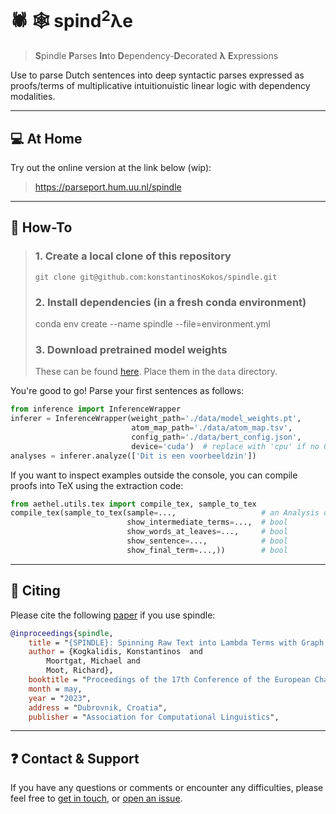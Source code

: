 # :spider: :spider_web: spind<sup>2</sup>λe
> **S**pindle **P**arses **In**to **D**ependency-**D**ecorated **λ** **E**xpressions 

Use to parse Dutch sentences into deep syntactic parses expressed as proofs/terms of multiplicative intuitionuistic linear logic with 
dependency modalities.

---

## :computer: At Home

Try out the online version at the link below (wip):

>https://parseport.hum.uu.nl/spindle

---

## :wrench: How-To


> ### 1. Create a local clone of this repository
>   ```
>   git clone git@github.com:konstantinosKokos/spindle.git
>  ```
> ### 2. Install dependencies (in a fresh conda environment)
>   conda env create --name spindle --file=environment.yml
> ### 3. Download pretrained model weights
>   These can be found [here](https://www.dropbox.com/scl/fi/xqg1yt85ldvs8iscwms19/model_weights.pt?rlkey=sm3vgbkjyggcovaxfyyil2bku&dl=0).
>  Place them in the `data` directory.

You're good to go!
Parse your first sentences as follows:
```python
from inference import InferenceWrapper
inferer = InferenceWrapper(weight_path='./data/model_weights.pt',
                           atom_map_path='./data/atom_map.tsv',
                           config_path='./data/bert_config.json', 
                           device='cuda')  # replace with 'cpu' if no GPU accelaration
analyses = inferer.analyze(['Dit is een voοrbeeldzin'])
```

If you want to inspect examples outside the console, you can compile proofs into TeX using the extraction code:
```python
from aethel.utils.tex import compile_tex, sample_to_tex
compile_tex(sample_to_tex(sample=...,                   # an Analysis object
                          show_intermediate_terms=...,  # bool
                          show_words_at_leaves=...,     # bool
                          show_sentence=...,            # bool
                          show_final_term=...,))        # bool
```

---

## :notebook: Citing
Please cite the following [paper](https://arxiv.org/abs/2302.12050) if you use spindle:

```bibtex
@inproceedings{spindle,
    title = "{SPINDLE}: Spinning Raw Text into Lambda Terms with Graph Attention",
    author = {Kogkalidis, Konstantinos  and
		Moortgat, Michael and
		Moot, Richard},
	booktitle = "Proceedings of the 17th Conference of the European Chapter of the Association for Computational Linguistics: System Demonstrations",
	month = may,
	year = "2023",
 	address = "Dubrovnik, Croatia",
    publisher = "Association for Computational Linguistics",
```

---

## :question: Contact & Support
If you have any questions or comments or encounter any difficulties, please feel free to [get in touch](k.kogkalidis@uu.nl),
or [open an issue](https://github.com/konstantinosKokos/spindle/issues/new/choose).
